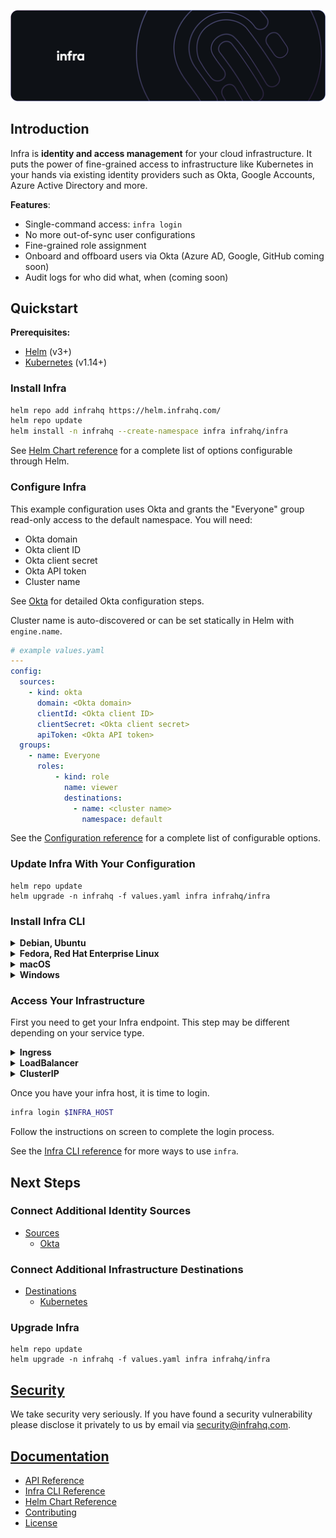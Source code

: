 <p align="center">
  <img src="./docs/images/InfraGithub.png" width="806px" />
</p>

## Introduction

Infra is **identity and access management** for your cloud infrastructure. It puts the power of fine-grained access to infrastructure like Kubernetes in your hands via existing identity providers such as Okta, Google Accounts, Azure Active Directory and more.

**Features**:
* Single-command access: `infra login`
* No more out-of-sync user configurations
* Fine-grained role assignment
* Onboard and offboard users via Okta (Azure AD, Google, GitHub coming soon)
* Audit logs for who did what, when (coming soon)

## Quickstart

**Prerequisites:**
* [Helm](https://helm.sh/) (v3+)
* [Kubernetes](https://kubernetes.io/) (v1.14+)

### Install Infra

```bash
helm repo add infrahq https://helm.infrahq.com/
helm repo update
helm install -n infrahq --create-namespace infra infrahq/infra
```

See [Helm Chart reference](./helm.md) for a complete list of options configurable through Helm.

### Configure Infra

This example configuration uses Okta and grants the "Everyone" group read-only access to the default namespace. You will need:

* Okta domain
* Okta client ID
* Okta client secret
* Okta API token
* Cluster name

See [Okta](./docs/sources/okta.md) for detailed Okta configuration steps.

Cluster name is auto-discovered or can be set statically in Helm with `engine.name`.

```yaml
# example values.yaml
---
config:
  sources:
    - kind: okta
      domain: <Okta domain>
      clientId: <Okta client ID>
      clientSecret: <Okta client secret>
      apiToken: <Okta API token>
  groups:
    - name: Everyone
      roles:
          - kind: role
            name: viewer
            destinations:
              - name: <cluster name>
                namespace: default
```

See the [Configuration reference](./docs/configuration.md) for a complete list of configurable options.

### Update Infra With Your Configuration

```
helm repo update
helm upgrade -n infrahq -f values.yaml infra infrahq/infra
```

### Install Infra CLI

<details>
  <summary><strong>Debian, Ubuntu</strong></summary>

  ```bash
  sudo echo 'deb [trusted=yes] https://apt.fury.io/infrahq/ /' >/etc/apt/sources.list.d/infrahq.list
  sudo apt update
  sudo apt install infra
  ```
</details>

<details>
  <summary><strong>Fedora, Red Hat Enterprise Linux</strong></summary>

  ```bash
  sudo dnf config-manager --add-repo https://yum.fury.io/infrahq/
  sudo dnf install infra
  ```
</details>

<details>
  <summary><strong>macOS</strong></summary>

  ```bash
  brew install infrahq/tap/infra
  ```
</details>

<details>
  <summary><strong>Windows</strong></summary>

  ```powershell
  scoop bucket add infrahq https://github.com/infrahq/scoop.git
  scoop install infra
  ```
</details>

### Access Your Infrastructure

First you need to get your Infra endpoint. This step may be different depending on your service type.

<details>
  <summary><strong>Ingress</strong></summary>

  ```
  INFRA_HOST=$(kubectl -n infrahq get ingress -l infrahq.com/component=infra -o jsonpath="{.items[].status.loadBalancer.ingress[*]['ip', 'hostname']}")
  ```
</details>

<details>
  <summary><strong>LoadBalancer</strong></summary>

  Note: It may take a few minutes for the LoadBalancer endpoint to be assigned. You can watch the status of the service with:

  ```
  kubectl -n infrahq get services -l infrahq.com/component=infra -w
  ```

  ```
  INFRA_HOST=$(kubectl -n infrahq get services -l infrahq.com/component=infra -o jsonpath="{.items[].status.loadBalancer.ingress[*]['ip', 'hostname']}")
  ```
</details>

<details>
  <summary><strong>ClusterIP</strong></summary>

  ```
  CONTAINER_PORT=$(kubectl -n infrahq get services -l infrahq.com/component=infra -o jsonpath="{.items[].spec.ports[0].port}")
  kubectl -n infrahq port-forward services infra 8080:$CONTAINER_PORT &
  INFRA_HOST='localhost:8080'
  ```
</details>

Once you have your infra host, it is time to login.

```bash
infra login $INFRA_HOST
```

Follow the instructions on screen to complete the login process.

See the [Infra CLI reference](./docs/cli.md) for more ways to use `infra`.

## Next Steps

### Connect Additional Identity Sources

* [Sources](./docs/sources)
  * [Okta](./docs/sources/okta.md)

### Connect Additional Infrastructure Destinations

* [Destinations](./docs/destinations)
  * [Kubernetes](./docs/destinations/kubernetes.md)

### Upgrade Infra

```
helm repo update
helm upgrade -n infrahq -f values.yaml infra infrahq/infra
```

## [Security](./docs/security.md)

We take security very seriously. If you have found a security vulnerability please disclose it privately to us by email via [security@infrahq.com](mailto:security@infrahq.com).

## [Documentation](./docs)

* [API Reference](./docs/api.md)
* [Infra CLI Reference](./docs/cli.md)
* [Helm Chart Reference](./docs/helm.md)
* [Contributing](./docs/contributing.md)
* [License](./LICENSE)
